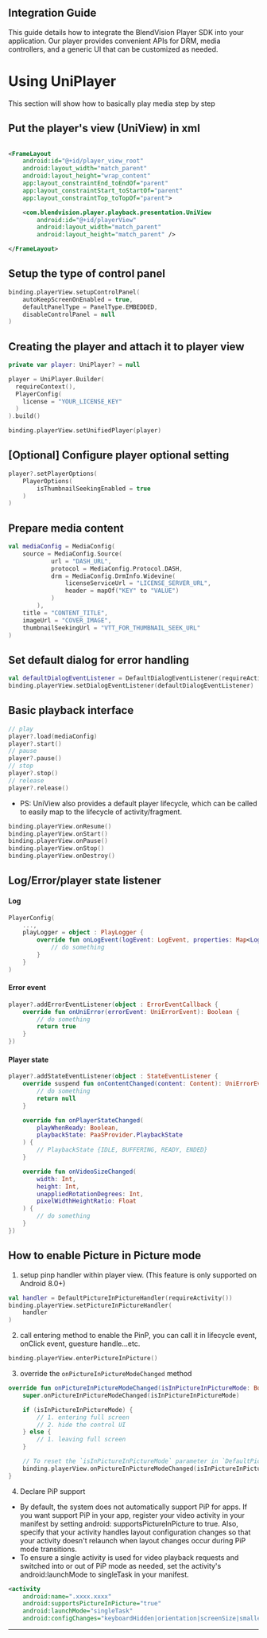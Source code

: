 ## Integration Guide

This guide details how to integrate the BlendVision Player SDK into your application. Our player provides
convenient APIs for DRM, media controllers, and a generic UI that can be customized as needed.

# Using UniPlayer

This section will show how to basically play media step by step

## Put the player's view (UniView) in xml

```xml

<FrameLayout
    android:id="@+id/player_view_root"
    android:layout_width="match_parent"
    android:layout_height="wrap_content"
    app:layout_constraintEnd_toEndOf="parent"
    app:layout_constraintStart_toStartOf="parent"
    app:layout_constraintTop_toTopOf="parent">

    <com.blendvision.player.playback.presentation.UniView
        android:id="@+id/playerView"
        android:layout_width="match_parent"
        android:layout_height="match_parent" />

</FrameLayout>

```

## Setup the type of control panel

```kotlin
binding.playerView.setupControlPanel(
    autoKeepScreenOnEnabled = true,
    defaultPanelType = PanelType.EMBEDDED,
    disableControlPanel = null
)
```

## Creating the player and attach it to player view

```kotlin
private var player: UniPlayer? = null

player = UniPlayer.Builder(
  requireContext(),
  PlayerConfig(
    license = "YOUR_LICENSE_KEY"
  )
).build()

binding.playerView.setUnifiedPlayer(player)
```

## [Optional] Configure player optional setting

```kotlin
player?.setPlayerOptions(
    PlayerOptions(
        isThumbnailSeekingEnabled = true
    )
)
```

## Prepare media content

```kotlin
val mediaConfig = MediaConfig(
    source = MediaConfig.Source(
            url = "DASH_URL",
            protocol = MediaConfig.Protocol.DASH,
            drm = MediaConfig.DrmInfo.Widevine(
                licenseServiceUrl = "LICENSE_SERVER_URL",
                header = mapOf("KEY" to "VALUE")
            )
        ),
    title = "CONTENT_TITLE",
    imageUrl = "COVER_IMAGE",
    thumbnailSeekingUrl = "VTT_FOR_THUMBNAIL_SEEK_URL"
)
```

## Set default dialog for error handling

```kotlin
val defaultDialogEventListener = DefaultDialogEventListener(requireActivity(), binding.playerView)
binding.playerView.setDialogEventListener(defaultDialogEventListener)
```

## Basic playback interface

```kotlin
// play
player?.load(mediaConfig)
player?.start()
// pause
player?.pause()
// stop
player?.stop()
// release
player?.release()
```

- PS: UniView also provides a default player lifecycle, which can be called to easily map to the
  lifecycle of activity/fragment.

```kotlin
binding.playerView.onResume()
binding.playerView.onStart()
binding.playerView.onPause()
binding.playerView.onStop()
binding.playerView.onDestroy()
```

## Log/Error/player state listener

#### Log

```kotlin
PlayerConfig(
    ...,
    playLogger = object : PlayLogger {
        override fun onLogEvent(logEvent: LogEvent, properties: Map<LogProperty, Any>) {
            // do something
        }
    }
)
```

#### Error event

```kotlin
player?.addErrorEventListener(object : ErrorEventCallback {
    override fun onUniError(errorEvent: UniErrorEvent): Boolean {
        // do something
        return true
    }
})
```

#### Player state

```kotlin
player?.addStateEventListener(object : StateEventListener {
    override suspend fun onContentChanged(content: Content): UniErrorEvent? {
        // do something
        return null
    }

    override fun onPlayerStateChanged(
        playWhenReady: Boolean,
        playbackState: PaaSProvider.PlaybackState
    ) {
        // PlaybackState {IDLE, BUFFERING, READY, ENDED}
    }

    override fun onVideoSizeChanged(
        width: Int,
        height: Int,
        unappliedRotationDegrees: Int,
        pixelWidthHeightRatio: Float
    ) {
        // do something
    }
})
```

## How to enable Picture in Picture mode

1. setup pinp handler within player view. (This feature is only supported on Android 8.0+)

```kotlin
val handler = DefaultPictureInPictureHandler(requireActivity())
binding.playerView.setPictureInPictureHandler(
    handler
)
```

2. call entering method to enable the PinP, you can call it in lifecycle event, onClick event,
   guesture handle...etc.

```kotlin
binding.playerView.enterPictureInPicture()
```

3. override the `onPictureInPictureModeChanged` method

```kotlin
override fun onPictureInPictureModeChanged(isInPictureInPictureMode: Boolean) {
    super.onPictureInPictureModeChanged(isInPictureInPictureMode)

    if (isInPictureInPictureMode) {
        // 1. entering full screen
        // 2. hide the control UI
    } else {
        // 1. leaving full screen
    }

    // To reset the `isInPictureInPictureMode` parameter in `DefaultPictureInPictureHandler`, the following method needs to be called.
    binding.playerView.onPictureInPictureModeChanged(isInPictureInPictureMode)
}
```

4. Declare PiP support

- By default, the system does not automatically support PiP for apps. If you want support PiP in
  your app, register your video activity in your manifest by setting android:
  supportsPictureInPicture to true. Also, specify that your activity handles layout configuration
  changes so that your activity doesn't relaunch when layout changes occur during PiP mode
  transitions.
- To ensure a single activity is used for video playback requests and switched into or out of PiP
  mode as needed, set the activity's android:launchMode to singleTask in your manifest.

```xml
<activity
    android:name=".xxxx.xxxx"
    android:supportsPictureInPicture="true"
    android:launchMode="singleTask"
    android:configChanges="keyboardHidden|orientation|screenSize|smallestScreenSize|screenLayout" />
```

---

